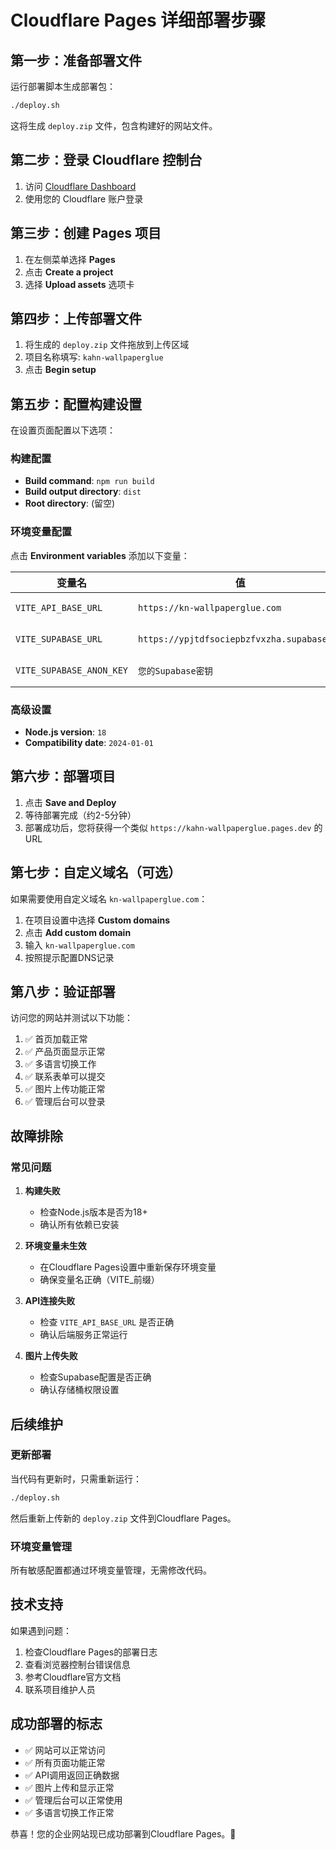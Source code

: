 # Cloudflare Pages 详细部署步骤

## 第一步：准备部署文件

运行部署脚本生成部署包：

```bash
./deploy.sh
```

这将生成 `deploy.zip` 文件，包含构建好的网站文件。

## 第二步：登录 Cloudflare 控制台

1. 访问 [Cloudflare Dashboard](https://dash.cloudflare.com/)
2. 使用您的 Cloudflare 账户登录

## 第三步：创建 Pages 项目

1. 在左侧菜单选择 **Pages**
2. 点击 **Create a project**
3. 选择 **Upload assets** 选项卡

## 第四步：上传部署文件

1. 将生成的 `deploy.zip` 文件拖放到上传区域
2. 项目名称填写: `kahn-wallpaperglue`
3. 点击 **Begin setup**

## 第五步：配置构建设置

在设置页面配置以下选项：

### 构建配置
- **Build command**: `npm run build`
- **Build output directory**: `dist`
- **Root directory**: (留空)

### 环境变量配置
点击 **Environment variables** 添加以下变量：

| 变量名 | 值 | 说明 |
|--------|-----|------|
| `VITE_API_BASE_URL` | `https://kn-wallpaperglue.com` | API基础URL |
| `VITE_SUPABASE_URL` | `https://ypjtdfsociepbzfvxzha.supabase.co` | Supabase项目URL |
| `VITE_SUPABASE_ANON_KEY` | `您的Supabase密钥` | Supabase匿名密钥 |

### 高级设置
- **Node.js version**: `18`
- **Compatibility date**: `2024-01-01`

## 第六步：部署项目

1. 点击 **Save and Deploy**
2. 等待部署完成（约2-5分钟）
3. 部署成功后，您将获得一个类似 `https://kahn-wallpaperglue.pages.dev` 的URL

## 第七步：自定义域名（可选）

如果需要使用自定义域名 `kn-wallpaperglue.com`：

1. 在项目设置中选择 **Custom domains**
2. 点击 **Add custom domain**
3. 输入 `kn-wallpaperglue.com`
4. 按照提示配置DNS记录

## 第八步：验证部署

访问您的网站并测试以下功能：

1. ✅ 首页加载正常
2. ✅ 产品页面显示正常
3. ✅ 多语言切换工作
4. ✅ 联系表单可以提交
5. ✅ 图片上传功能正常
6. ✅ 管理后台可以登录

## 故障排除

### 常见问题

1. **构建失败**
   - 检查Node.js版本是否为18+
   - 确认所有依赖已安装

2. **环境变量未生效**
   - 在Cloudflare Pages设置中重新保存环境变量
   - 确保变量名正确（VITE_前缀）

3. **API连接失败**
   - 检查 `VITE_API_BASE_URL` 是否正确
   - 确认后端服务正常运行

4. **图片上传失败**
   - 检查Supabase配置是否正确
   - 确认存储桶权限设置

## 后续维护

### 更新部署
当代码有更新时，只需重新运行：

```bash
./deploy.sh
```

然后重新上传新的 `deploy.zip` 文件到Cloudflare Pages。

### 环境变量管理
所有敏感配置都通过环境变量管理，无需修改代码。

## 技术支持

如果遇到问题：
1. 检查Cloudflare Pages的部署日志
2. 查看浏览器控制台错误信息
3. 参考Cloudflare官方文档
4. 联系项目维护人员

## 成功部署的标志

- ✅ 网站可以正常访问
- ✅ 所有页面功能正常
- ✅ API调用返回正确数据
- ✅ 图片上传和显示正常
- ✅ 管理后台可以正常使用
- ✅ 多语言切换工作正常

恭喜！您的企业网站现已成功部署到Cloudflare Pages。🎉